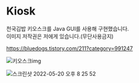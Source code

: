 # Kiosk
천국김밥 키오스크를 Java GUI를 사용해 구현했습니다.<br>
이미지 저작권은 저에게 있습니다.(무단사용금지)

https://bluedogs.tistory.com/211?category=991247

![키오스크img](https://user-images.githubusercontent.com/74134181/169518146-a7e2c4e4-e0e4-46e6-9d56-d725ddd24c45.png)

![스크린샷 2022-05-20 오후 8 25 52](https://user-images.githubusercontent.com/74134181/169518315-5c9f70fd-5329-4911-b698-5a044c204056.png)
